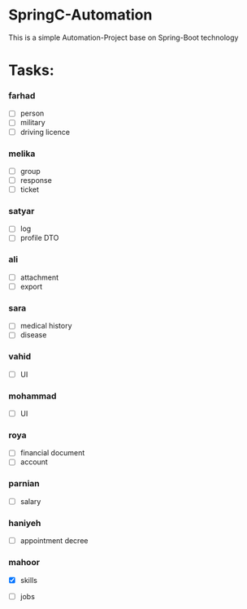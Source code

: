 # SpringC-Automation
This is a simple Automation-Project base on Spring-Boot technology





# Tasks:

### farhad
- [ ] person
- [ ] military
- [ ] driving licence 
### melika
- [ ] group
- [ ] response
- [ ] ticket
### satyar
- [ ] log
- [ ] profile DTO
### ali
- [ ] attachment
- [ ] export 
### sara 
- [ ] medical history
- [ ] disease 
### vahid 
- [ ] UI
### mohammad
- [ ] UI
### roya 
- [ ] financial document
- [ ] account 
### parnian 
- [ ] salary
### haniyeh
- [ ] appointment decree
### mahoor
- [x] skills
- [ ] jobs






